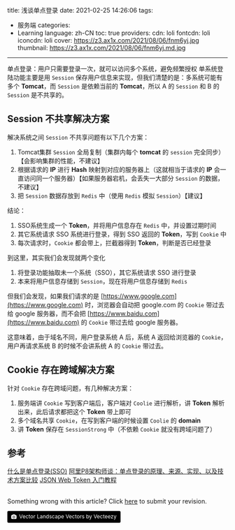 title: 浅谈单点登录
date: 2021-02-25 14:26:06
tags:
- 服务端
categories:
- Learning
language: zh-CN
toc: true
providers:
    cdn: loli
    fontcdn: loli
    iconcdn: loli
cover: https://z3.ax1x.com/2021/08/06/fnm6yj.jpg
thumbnail: https://z3.ax1x.com/2021/08/06/fnm6yj.md.jpg
---

单点登录：用户只需要登录一次，就可以访问多个系统，避免频繁授权
单系统登陆功能主要是用 `Session` 保存用户信息来实现，但我们清楚的是：多系统可能有多个 **Tomcat**，而 `Session` 是依赖当前的 **Tomcat**，所以 A 的 `Session` 和 B 的 `Session` 是不共享的。

<!-- more -->

## Session 不共享解决方案

解决系统之间 `Session` 不共享问题有以下几个方案：

1. Tomcat集群 `Session` 全局复制（集群内每个 **tomcat** 的 `session` 完全同步）【会影响集群的性能，不建议】
2. 根据请求的 **IP** 进行 **Hash** 映射到对应的服务器上（这就相当于请求的 **IP** 会一直访问同一个服务器）【如果服务器宕机，会丢失一大部分 `Session` 的数据，不建议】
3. 把 `Session` 数据存放到 `Redis` 中（使用 `Redis` 模拟 `Session`）【建议】

结论：

1. SSO系统生成一个 **Token**，并将用户信息存在 `Redis` 中，并设置过期时间
2. 其它系统请求 SSO 系统进行登录，得到 SSO 返回的 **Token**，写到 `Cookie` 中
3. 每次请求时，`Cookie` 都会带上，拦截器得到 **Token**，判断是否已经登录

到这里，其实我们会发现就两个变化

1. 将登录功能抽取未一个系统（SSO），其它系统请求 SSO 进行登录
2. 本来将用户信息存储到 `Session`，现在将用户信息存储到 `Redis`

但我们会发现，如果我们请求的是 [https://www.google.com](https://www.google.com) 时，浏览器会自动把 google.com 的 `Cookie` 带过去给 google 服务器，而不会把 [https://www.baidu.com](https://www.baidu.com) 的 `Cookie` 带过去给 google 服务器。

这意味着，由于域名不同，用户登录系统 A 后，系统 A 返回给浏览器的 `Cookie`，用户再请求系统 B 的时候不会讲系统 A 的 `Cookie` 带过去。

## Cookie 存在跨域解决方案

针对 `Cookie` 存在跨域问题，有几种解决方案：

1. 服务端讲 `Cookie` 写到客户端后，客户端对 `Coolie` 进行解析，讲 **Token** 解析出来，此后请求都把这个 **Token** 带上即可
2. 多个域名共享 `Cookie`，在写到客户端的时候设置 `Coolie` 的 **domain**
3. 讲 **Token** 保存在 `SessionStrong` 中（不依赖 `Cookie` 就没有跨域问题了）

## 参考

[什么是单点登录(SSO)](https://juejin.cn/post/6844903845424971783)
[阿里P8架构师谈：单点登录的原理、来源、实现、以及技术方案比较](https://youzhixueyuan.com/the-principle-implementation-and-technical-scheme-of-single-sign-on.html)
[JSON Web Token 入门教程](http://www.ruanyifeng.com/blog/2018/07/json_web_token-tutorial.html)

<br>

<article class="message message-immersive is-warning">
<div class="message-body">
<i class="fas fa-question-circle mr-2"></i>Something wrong with this article? 
Click <a href="https://github.com/blacklisten/nblogs/edit/site/source/_posts/2021/Single-Sign-On.md">here</a> 
to submit your revision.
</div>
</article>

<a style="background-color:black;color:white;text-decoration:none;padding:4px 6px;font-size:12px;line-height:1.2;display:inline-block;border-radius:3px" href="https://www.vecteezy.com/free-vector/vector-landscape" target="_blank" rel="noopener noreferrer" title="Vector Landscape Vectors by Vecteezy"><span style="display:inline-block;padding:2px 3px"><svg xmlns="http://www.w3.org/2000/svg" style="height:12px;width:auto;position:relative;vertical-align:middle;top:-1px;fill:white" viewBox="0 0 32 32"><path d="M20.8 18.1c0 2.7-2.2 4.8-4.8 4.8s-4.8-2.1-4.8-4.8c0-2.7 2.2-4.8 4.8-4.8 2.7.1 4.8 2.2 4.8 4.8zm11.2-7.4v14.9c0 2.3-1.9 4.3-4.3 4.3h-23.4c-2.4 0-4.3-1.9-4.3-4.3v-15c0-2.3 1.9-4.3 4.3-4.3h3.7l.8-2.3c.4-1.1 1.7-2 2.9-2h8.6c1.2 0 2.5.9 2.9 2l.8 2.4h3.7c2.4 0 4.3 1.9 4.3 4.3zm-8.6 7.5c0-4.1-3.3-7.5-7.5-7.5-4.1 0-7.5 3.4-7.5 7.5s3.3 7.5 7.5 7.5c4.2-.1 7.5-3.4 7.5-7.5z"></path></svg></span><span style="display:inline-block;padding:2px 3px">Vector Landscape Vectors by Vecteezy</span></a>